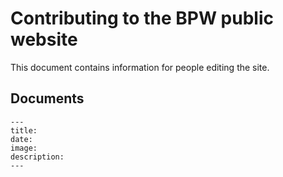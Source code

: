 # Contributing to the BPW public website

This document contains information for people editing the site.

## Documents

```
---
title:
date:
image:
description:
---
```
